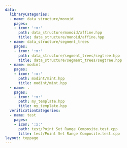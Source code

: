 ```yaml
---
data:
  libraryCategories:
  - name: data_structure/monoid
    pages:
    - icon: ':x:'
      path: data_structure/monoid/affine.hpp
      title: data_structure/monoid/affine.hpp
  - name: data_structure/segment_trees
    pages:
    - icon: ':x:'
      path: data_structure/segment_trees/segtree.hpp
      title: data_structure/segment_trees/segtree.hpp
  - name: modint
    pages:
    - icon: ':x:'
      path: modint/mint.hpp
      title: modint/mint.hpp
  - name: .
    pages:
    - icon: ':x:'
      path: my_template.hpp
      title: my_template.hpp
  verificationCategories:
  - name: test
    pages:
    - icon: ':x:'
      path: test/Point Set Range Composite.test.cpp
      title: test/Point Set Range Composite.test.cpp
layout: toppage
---
```

